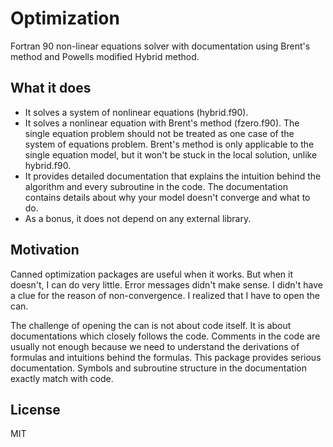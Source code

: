 Optimization
============

Fortran 90 non-linear equations solver with documentation using Brent's method and Powells modified Hybrid method. 


What it does
----------
* It solves a system of nonlinear equations (hybrid.f90).
* It solves a nonlinear equation with Brent's method (fzero.f90). The single equation problem should not be treated as one case of the system of equations problem. Brent's method is only applicable to the single equation model, but it won't be stuck in the local solution, unlike hybrid.f90. 
* It provides detailed documentation that explains the intuition behind the algorithm and every subroutine in the code. The documentation contains details about why your model doesn't converge and what to do. 
* As a bonus, it does not depend on any external library. 

Motivation
----------
Canned optimization packages are useful when it works. But when it doesn't, I can do very little. Error messages didn't make sense. I didn't have a clue for the reason of non-convergence. I realized that I have to open the can. 

The challenge of opening the can is not about code itself. It is about documentations which closely follows the code. Comments in the code are usually not enough because we need to understand the derivations of formulas and intuitions behind the formulas. This package provides serious documentation. Symbols and subroutine structure in the documentation exactly match with code. 


License
-------
MIT
